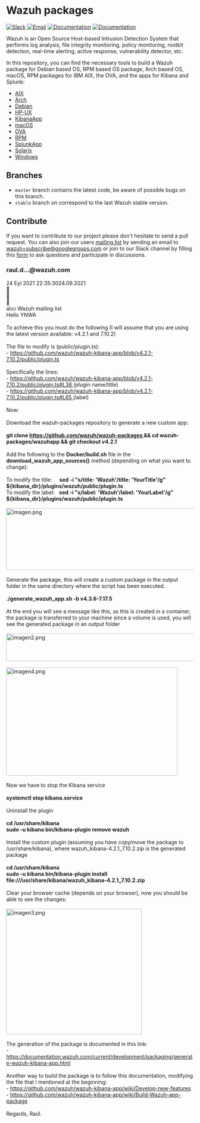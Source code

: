 Wazuh packages
==============

[![Slack](https://img.shields.io/badge/slack-join-blue.svg)](https://wazuh.com/community/join-us-on-slack/)
[![Email](https://img.shields.io/badge/email-join-blue.svg)](https://groups.google.com/forum/#!forum/wazuh)
[![Documentation](https://img.shields.io/badge/docs-view-green.svg)](https://documentation.wazuh.com)
[![Documentation](https://img.shields.io/badge/web-view-green.svg)](https://wazuh.com)

Wazuh is an Open Source Host-based Intrusion Detection System that performs log analysis, file integrity monitoring, policy monitoring, rootkit detection, real-time alerting, active response, vulnerability detector, etc.

In this repository, you can find the necessary tools to build a Wazuh package for Debian based OS, RPM based OS package, Arch based OS, macOS, RPM packages for IBM AIX, the OVA, and the apps for Kibana and Splunk:

- [AIX](/aix/README.md)
- [Arch](/arch/README.md)
- [Debian](/debs/README.md)
- [HP-UX](/hp-ux/README.md)
- [KibanaApp](/wazuhapp/README.md)
- [macOS](/macos/README.md)
- [OVA](/ova/README.md)
- [RPM](/rpms/README.md)
- [SplunkApp](/splunkapp/README.md)
- [Solaris](/solaris/README.md)
- [Windows](/windows/README.md)

## Branches

* `master` branch contains the latest code, be aware of possible bugs on this branch.
* `stable` branch on correspond to the last Wazuh stable version.

## Contribute

If you want to contribute to our project please don't hesitate to send a pull request. You can also join our users [mailing list](https://groups.google.com/d/forum/wazuh) by sending an email to [wazuh+subscribe@googlegroups.com](mailto:wazuh+subscribe@googlegroups.com) or join to our Slack channel by filling this [form](https://wazuh.com/community/join-us-on-slack/) to ask questions and participate in discussions.

<div class="X7AGAf">
    <div class="UZ2tvc" jsname="A9KrYd">
        <div class="NcB7hc">
            <div class="LgTNRd"><h3 class="s1f8Zd" id="c2">raul.d...@wazuh.com</h3></div>
            <span class="oXzbyc"></span>
            <div class="ELCJ4d">
                <span class="zX2W9c">24 Eyl 2021 22:35:30</span><span class="Rrziwd">24.09.2021</span>
                <div jscontroller="XyWitb" jsaction="JIbuQc:nfEq0c(LgbsSe)" class="jX3HFe c5jofc" data-group-email="wazuh@googlegroups.com" data-conv-id="VWPdpXHoIb4" data-starred="false" data-message-id="xipZ5WxmAgAJ">
                    <div
                        role="button"
                        class="uArJ5e Y5FYJe cjq2Db pzr7Cc"
                        jslog="82178; track:JIbuQc"
                        jscontroller="VXdfxd"
                        jsaction="click:cOuCgd; mousedown:UX7yZ; mouseup:lbsD7e; mouseenter:tfO1Yc; mouseleave:JywGue;touchstart:p6p2H; touchmove:FwuNnf; touchend:yfqBxc(preventMouseEvents=true|preventDefault=true); touchcancel:JMtRjd;focus:AHmuwe; blur:O22p3e; contextmenu:mg9Pef;"
                        jsshadow=""
                        jsname="LgbsSe"
                        aria-label="Yıldızlı değil"
                        tabindex="0"
                        data-tooltip="Yıldızlı değil"
                        data-tooltip-vertical-offset="-12"
                        data-tooltip-horizontal-offset="0"
                    >
                        <div class="PDXc1b MbhUzd" jsname="ksKsZd"></div>
                        <span jsslot="" class="XuQwKc">
                            <span class="GmuOkf"><span class="DPvwYc Y995Ff" aria-hidden="true"></span></span>
                        </span>
                    </div>
                </div>
                <div
                    role="button"
                    class="uArJ5e Y5FYJe cjq2Db c5jofc RDPZE"
                    jslog="82347; track:JIbuQc"
                    jscontroller="VXdfxd"
                    jsaction="click:cOuCgd; mousedown:UX7yZ; mouseup:lbsD7e; mouseenter:tfO1Yc; mouseleave:JywGue;touchstart:p6p2H; touchmove:FwuNnf; touchend:yfqBxc(preventMouseEvents=true|preventDefault=true); touchcancel:JMtRjd;focus:AHmuwe; blur:O22p3e; contextmenu:mg9Pef;"
                    jsshadow=""
                    jsname="onkYyb"
                    aria-label="Bu grupta mesaj yayınlama izniniz yok"
                    aria-disabled="true"
                    tabindex="-1"
                    data-tooltip="Bu grupta mesaj yayınlama izniniz yok"
                    data-tooltip-vertical-offset="-12"
                    data-tooltip-horizontal-offset="0"
                >
                    <div class="PDXc1b MbhUzd" jsname="ksKsZd"></div>
                    <span jsslot="" class="XuQwKc">
                        <span class="GmuOkf"><span class="DPvwYc sm8sCf rNtgQd" aria-hidden="true"></span></span>
                    </span>
                </div>
                <div role="presentation" class="d8aLif" jsaction="JIbuQc:Uzli5">
                    <div
                        role="button"
                        class="U26fgb JRtysb WzwrXb I12f0b K2mXPb"
                        jscontroller="iSvg6e"
                        jsaction="click:cOuCgd; mousedown:UX7yZ; mouseup:lbsD7e; mouseenter:tfO1Yc; mouseleave:JywGue; focus:AHmuwe; blur:O22p3e; contextmenu:mg9Pef;touchstart:p6p2H; touchmove:FwuNnf; touchend:yfqBxc(preventMouseEvents=true|preventDefault=true); touchcancel:JMtRjd;;keydown:I481le;"
                        jsshadow=""
                        jsname="D2OxRe"
                        aria-label="Daha fazla"
                        aria-disabled="false"
                        tabindex="0"
                        data-tooltip="Daha fazla"
                        aria-haspopup="true"
                        aria-expanded="false"
                        data-tooltip-vertical-offset="-12"
                        data-tooltip-horizontal-offset="0"
                    >
                        <div class="NWlf3e MbhUzd" jsname="ksKsZd"></div>
                        <span jsslot="" class="MhXXcc oJeWuf">
                            <span class="Lw7GHd snByac"><span class="DPvwYc rNtgQd" aria-hidden="true"></span></span>
                        </span>
                        <div jsname="xl07Ob" style="display: none;" aria-hidden="true">
                            <div
                                class="JPdR6b hVNH5c"
                                jscontroller="uY3Nvd"
                                jsaction="IpSVtb:TvD9Pc;fEN2Ze:xzS4ub;frq95c:LNeFm;cFpp9e:J9oOtd; click:H8nU8b; mouseup:H8nU8b; keydown:I481le; keypress:Kr2w4b; blur:O22p3e; focus:H8nU8b"
                                role="menu"
                                tabindex="0"
                                jsshadow=""
                            >
                                <div class="XvhY1d" jsaction="mousedown:p8EH2c; touchstart:p8EH2c;">
                                    <div class="JAPqpe K0NPx">
                                        <span
                                            jsslot=""
                                            class="z80M1 RDPZE FeRvI"
                                            jsaction="click:o6ZaF(preventDefault=true); mousedown:lAhnzb; mouseup:Osgxgf; mouseenter:SKyDAe; mouseleave:xq3APb;touchstart:jJiBRc; touchmove:kZeBdd; touchend:VfAz8(preventMouseEvents=true)"
                                            jsname="j7LFlb"
                                            aria-disabled="true"
                                            data-disabled-tooltip="Bu grupta yazarı yanıtlama izniniz yok"
                                            data-tooltip-position="left"
                                            aria-describedby="c38"
                                            aria-label="Yazarı yanıtla"
                                            role="menuitem"
                                            tabindex="-1"
                                        >
                                            <div class="aBBjbd MbhUzd" jsname="ksKsZd"></div>
                                            <div class="uyYuVb oJeWuf" jsname="YiCN0e" data-doc-id="xipZ5WxmAgAJ"><div class="jO7h3c">Yazarı yanıtla</div></div>
                                        </span>
                                        <div id="c38" class="oXzbyc">Bu grupta yazarı yanıtlama izniniz yok</div>
                                        <span
                                            jsslot=""
                                            class="z80M1 RDPZE FeRvI"
                                            jsaction="click:o6ZaF(preventDefault=true); mousedown:lAhnzb; mouseup:Osgxgf; mouseenter:SKyDAe; mouseleave:xq3APb;touchstart:jJiBRc; touchmove:kZeBdd; touchend:VfAz8(preventMouseEvents=true)"
                                            jsname="j7LFlb"
                                            aria-disabled="true"
                                            data-disabled-tooltip="Bu grupta yönlendirme izniniz yok"
                                            data-tooltip-position="left"
                                            aria-describedby="c39"
                                            aria-label="Yönlendir"
                                            role="menuitem"
                                            tabindex="-1"
                                        >
                                            <div class="aBBjbd MbhUzd" jsname="ksKsZd"></div>
                                            <div class="uyYuVb oJeWuf" jsname="UOVtBd"><div class="jO7h3c">Yönlendir</div></div>
                                        </span>
                                        <div id="c39" class="oXzbyc">Bu grupta yönlendirme izniniz yok</div>
                                        <span
                                            jsslot=""
                                            class="z80M1 RDPZE FeRvI"
                                            jsaction="click:o6ZaF(preventDefault=true); mousedown:lAhnzb; mouseup:Osgxgf; mouseenter:SKyDAe; mouseleave:xq3APb;touchstart:jJiBRc; touchmove:kZeBdd; touchend:VfAz8(preventMouseEvents=true)"
                                            jsname="j7LFlb"
                                            aria-disabled="true"
                                            data-disabled-tooltip="Bu gruptaki iletileri silme izniniz yok"
                                            data-tooltip-position="left"
                                            aria-describedby="c40"
                                            aria-label="Sil"
                                            role="menuitem"
                                            tabindex="-1"
                                        >
                                            <div class="aBBjbd MbhUzd" jsname="ksKsZd"></div>
                                            <div class="uyYuVb oJeWuf" jsname="iVxiud" data-message-id="xipZ5WxmAgAJ"><div class="jO7h3c">Sil</div></div>
                                        </span>
                                        <div id="c40" class="oXzbyc">Bu gruptaki iletileri silme izniniz yok</div>
                                        <span
                                            jsslot=""
                                            class="z80M1 FeRvI"
                                            jsaction="click:o6ZaF(preventDefault=true); mousedown:lAhnzb; mouseup:Osgxgf; mouseenter:SKyDAe; mouseleave:xq3APb;touchstart:jJiBRc; touchmove:kZeBdd; touchend:VfAz8(preventMouseEvents=true)"
                                            jsname="j7LFlb"
                                            aria-label="Bağlantı"
                                            role="menuitem"
                                            tabindex="-1"
                                        >
                                            <div class="aBBjbd MbhUzd" jsname="ksKsZd"></div>
                                            <div class="uyYuVb oJeWuf" jsname="Pz5Lfb" data-message-id="xipZ5WxmAgAJ"><div class="jO7h3c">Bağlantı</div></div>
                                        </span>
                                        <span
                                            jsslot=""
                                            class="z80M1 FeRvI"
                                            jsaction="click:o6ZaF(preventDefault=true); mousedown:lAhnzb; mouseup:Osgxgf; mouseenter:SKyDAe; mouseleave:xq3APb;touchstart:jJiBRc; touchmove:kZeBdd; touchend:VfAz8(preventMouseEvents=true)"
                                            jsname="j7LFlb"
                                            data-disabled-tooltip="Kendi iletinizi kötüye kullanım olarak işaretleyemezsiniz"
                                            aria-describedby="c41"
                                            aria-label="Mesajı kötüye kullanım olarak bildir"
                                            role="menuitem"
                                            tabindex="-1"
                                        >
                                            <div class="aBBjbd MbhUzd" jsname="ksKsZd"></div>
                                            <div class="uyYuVb oJeWuf" jsname="DITn2" jslog="92839; track:JIbuQc"><div class="jO7h3c">Mesajı kötüye kullanım olarak bildir</div></div>
                                        </span>
                                        <span
                                            jsslot=""
                                            class="z80M1 RDPZE FeRvI"
                                            jsaction="click:o6ZaF(preventDefault=true); mousedown:lAhnzb; mouseup:Osgxgf; mouseenter:SKyDAe; mouseleave:xq3APb;touchstart:jJiBRc; touchmove:kZeBdd; touchend:VfAz8(preventMouseEvents=true)"
                                            jsname="j7LFlb"
                                            aria-disabled="true"
                                            data-disabled-tooltip="Bu grupta e-posta adresleri anonim veya orijinal mesajı görmek için üye e-posta adreslerini görüntüleme iznine ihtiyacınız var"
                                            aria-describedby="c42"
                                            aria-label="Orijinal mesajı göster"
                                            role="menuitem"
                                            tabindex="-1"
                                        >
                                            <div class="aBBjbd MbhUzd" jsname="ksKsZd"></div>
                                            <div class="uyYuVb oJeWuf" jsname="H2AOBd" jslog="109822; track:JIbuQc"><div class="jO7h3c">Orijinal mesajı göster</div></div>
                                        </span>
                                        <div id="c42" class="oXzbyc">Bu grupta e-posta adresleri anonim veya orijinal mesajı görmek için üye e-posta adreslerini görüntüleme iznine ihtiyacınız var</div>
                                    </div>
                                </div>
                            </div>
                        </div>
                    </div>
                </div>
            </div>
        </div>
        <div class="JYW4cc"><span class="qFQw9e">alıcı Wazuh mailing list</span></div>
    </div>
    <div class="ptW7te" jsname="yjbGtf" aria-labelledby="c2" role="region">
        <html-blob>
            <div><span style="font-size: 14px;">Hello YNWA</span></div>
            <div>
                <span style="font-size: 14px;"><br /></span>
            </div>
            <div><span style="font-size: 14px;">To achieve this you must do the following (I will assume that you are using the latest version available: v4.2.1 and 7.10.2)</span></div>
            <div>
                <span style="font-size: 14px;"><br /></span>
            </div>
            <div><span style="font-size: 14px;">The file to modify is (public/plugin.ts):&nbsp;</span></div>
            <div>
                <span style="font-size: 14px;">
                    -
                    <a
                        href="https://github.com/wazuh/wazuh-kibana-app/blob/v4.2.1-7.10.2/public/plugin.ts"
                        target="_blank"
                        rel="nofollow"
                        data-saferedirecturl="https://www.google.com/url?hl=tr&amp;q=https://github.com/wazuh/wazuh-kibana-app/blob/v4.2.1-7.10.2/public/plugin.ts&amp;source=gmail&amp;ust=1664622367712000&amp;usg=AOvVaw12tG6yBYqerXbpw_fVCjHU"
                    >
                        https://github.com/wazuh/wazuh-kibana-app/blob/v4.2.1-7.10.2/public/plugin.ts
                    </a>
                </span>
            </div>
            <div>
                <span style="font-size: 14px;"><br /></span>
            </div>
            <div><span style="font-size: 14px;">Specifically the lines:&nbsp;</span></div>
            <div>
                <span style="font-size: 14px;">
                    -
                    <a
                        href="https://github.com/wazuh/wazuh-kibana-app/blob/v4.2.1-7.10.2/public/plugin.ts#L38"
                        target="_blank"
                        rel="nofollow"
                        data-saferedirecturl="https://www.google.com/url?hl=tr&amp;q=https://github.com/wazuh/wazuh-kibana-app/blob/v4.2.1-7.10.2/public/plugin.ts%23L38&amp;source=gmail&amp;ust=1664622367712000&amp;usg=AOvVaw1J-x3ZojLhppkL2VR2wNSw"
                    >
                        https://github.com/wazuh/wazuh-kibana-app/blob/v4.2.1-7.10.2/public/plugin.ts#L38
                    </a>
                    (plugin name/title)
                </span>
            </div>
            <div>
                <span style="font-size: 14px;">
                    -
                    <a
                        href="https://github.com/wazuh/wazuh-kibana-app/blob/v4.2.1-7.10.2/public/plugin.ts#L65"
                        target="_blank"
                        rel="nofollow"
                        data-saferedirecturl="https://www.google.com/url?hl=tr&amp;q=https://github.com/wazuh/wazuh-kibana-app/blob/v4.2.1-7.10.2/public/plugin.ts%23L65&amp;source=gmail&amp;ust=1664622367712000&amp;usg=AOvVaw25cYsPNWnzp5eeTIuAHKMK"
                    >
                        https://github.com/wazuh/wazuh-kibana-app/blob/v4.2.1-7.10.2/public/plugin.ts#L65
                    </a>
                    (label)
                </span>
            </div>
            <div>
                <span style="font-size: 14px;"><br /></span>
            </div>
            <div><span style="font-size: 14px;">Now:</span></div>
            <div>
                <span style="font-size: 14px;"><br /></span>
            </div>
            <div><span style="font-size: 14px;">Download the wazuh-packages repository to generate a new custom app:</span></div>
            <div>
                <span style="font-size: 14px;"><br /></span>
            </div>
            <div>
                <span style="font-size: 14px;">
                    <b>
                        git clone
                        <a
                            href="https://github.com/wazuh/wazuh-packages"
                            target="_blank"
                            rel="nofollow"
                            data-saferedirecturl="https://www.google.com/url?hl=tr&amp;q=https://github.com/wazuh/wazuh-packages&amp;source=gmail&amp;ust=1664622367712000&amp;usg=AOvVaw27vlWNaPeRcFJDyQTzEHPm"
                        >
                            https://github.com/wazuh/wazuh-packages
                        </a>
                        &amp;&amp; cd wazuh-packages/wazuhapp &amp;&amp; git checkout v4.2.1
                    </b>
                </span>
            </div>
            <div>
                <span style="font-size: 14px;"><br /></span>
            </div>
            <div>
                <span style="font-size: 14px;">Add the following to the <b>Docker/build.sh</b> file in the <b>download_wazuh_app_sources()</b> method (depending on what you want to change):</span>
            </div>
            <div>
                <span style="font-size: 14px;"><br /></span>
            </div>
            <div>
                <span style="font-size: 14px;">To modify the title:&nbsp; &nbsp; &nbsp;<b>sed -i "s/title: 'Wazuh'/title: 'YourTitle'/g" ${kibana_dir}/plugins/wazuh/public/plugin.ts</b></span>
            </div>
            <div>
                <span style="font-size: 14px;">To modify the label:&nbsp; &nbsp;<b>sed -i "s/label: 'Wazuh'/label: 'YourLabel'/g" ${kibana_dir}/plugins/wazuh/public/plugin.ts</b></span>
            </div>
            <div>
                <span style="font-size: 14px;"><br /></span>
            </div>
            <div><img alt="imagen.png" width="824px" height="166px" src="https://groups.google.com/group/wazuh/attach/2666ce5592ac6/imagen.png?part=0.4&amp;view=1" data-iml="4446.0999999996275" /><br /></div>
            <div>
                <span style="font-size: 14px;"><br /></span>
            </div>
            <div><span style="font-size: 14px;">Generate the package, this will create a custom package in the output folder in the same directory where the script has been executed.</span></div>
            <div>
                <span style="font-size: 14px;"><br /></span>
            </div>
            <div>
                <span style="font-size: 14px;"><b>./generate_wazuh_app.sh -b v4.3.6-7.17.5</b></span>
            </div>
            <div>
                <span style="font-size: 14px;"><br /></span>
            </div>
            <div>
                <span style="font-size: 14px;">
                    At the end you will see a message like this, as this is created in a container, the package is transferred to your machine since a volume is used,&nbsp;you will see the generated package in an output folder
                </span>
            </div>
            <div>
                <span style="font-size: 14px;"><br /></span>
            </div>
            <div><img alt="imagen2.png" width="890px" height="74px" src="https://groups.google.com/group/wazuh/attach/2666ce5592ac6/imagen2.png?part=0.1&amp;view=1" data-iml="3921.5" /><br /></div>
            <div>
                <span style="font-size: 14px;"><br /></span>
            </div>
            <div>
                <span style="font-size: 14px;"><img alt="imagen4.png" width="460px" height="290px" src="https://groups.google.com/group/wazuh/attach/2666ce5592ac6/imagen4.png?part=0.3&amp;view=1" data-iml="3902.699999999255" /><br /></span>
            </div>
            <div>
                <span style="font-size: 14px;"><br /></span>
            </div>
            <div><span style="font-size: 14px;">Now we have to stop the Kibana service</span></div>
            <div>
                <span style="font-size: 14px;"><br /></span>
            </div>
            <div>
                <span style="font-size: 14px;"><b>systemctl stop kibana.service</b></span>
            </div>
            <div>
                <span style="font-size: 14px;"><br /></span>
            </div>
            <div><span style="font-size: 14px;">Uninstall the plugin</span></div>
            <div>
                <span style="font-size: 14px;"><br /></span>
            </div>
            <div>
                <span style="font-size: 14px;"><b>cd /usr/share/kibana</b></span>
            </div>
            <div>
                <span style="font-size: 14px;"><b>sudo -u kibana bin/kibana-plugin remove wazuh</b></span>
            </div>
            <div>
                <span style="font-size: 14px;"><br /></span>
            </div>
            <div><span style="font-size: 14px;">Install the custom plugin (assuming you have copy/move the package to /usr/share/kibana), where wazuh_kibana-4.2.1_7.10.2.zip is the generated package</span></div>
            <div>
                <span style="font-size: 14px;"><br /></span>
            </div>
            <div>
                <span style="font-size: 14px;"><b>cd /usr/share/kibana</b></span>
            </div>
            <div>
                <span style="font-size: 14px;"><b>sudo -u kibana bin/kibana-plugin install file:///usr/share/kibana/wazuh_kibana-4.2.1_7.10.2.zip</b></span>
            </div>
            <div>
                <span style="font-size: 14px;"><br /></span>
            </div>
            <div><span style="font-size: 14px;">Clear your browser cache (depends on your browser), n</span>ow you should be able to see the changes:</div>
            <div>
                <span style="font-size: 14px;"><br /></span>
            </div>
            <div><img alt="imagen3.png" width="364px" height="337px" src="https://groups.google.com/group/wazuh/attach/2666ce5592ac6/imagen3.png?part=0.2&amp;view=1" data-iml="4230.5" /><br /></div>
            <div>
                <span style="font-size: 14px;"><br /></span>
            </div>
            <div><span style="font-size: 14px;">The generation of the package is documented in this link:</span><br /></div>
            <div>
                <span style="font-size: 14px;">
                    -
                    <a
                        href="https://documentation.wazuh.com/current/development/packaging/generate-wazuh-kibana-app.html"
                        target="_blank"
                        rel="nofollow"
                        data-saferedirecturl="https://www.google.com/url?hl=tr&amp;q=https://documentation.wazuh.com/current/development/packaging/generate-wazuh-kibana-app.html&amp;source=gmail&amp;ust=1664622367712000&amp;usg=AOvVaw0O3eR_oq0d2QQlgrblCM9t"
                    >
                        https://documentation.wazuh.com/current/development/packaging/generate-wazuh-kibana-app.html
                    </a>
                </span>
            </div>
            <div><br /></div>
            <div><span style="font-size: 14px;">Another way to build the package is to follow this documentation, modifying the file that I mentioned at the beginning:&nbsp;</span></div>
            <div>
                <span style="font-size: 14px;">
                    -
                    <a
                        href="https://github.com/wazuh/wazuh-kibana-app/wiki/Develop-new-features"
                        target="_blank"
                        rel="nofollow"
                        data-saferedirecturl="https://www.google.com/url?hl=tr&amp;q=https://github.com/wazuh/wazuh-kibana-app/wiki/Develop-new-features&amp;source=gmail&amp;ust=1664622367712000&amp;usg=AOvVaw1XLiceEdlmE4SE4EppFX3H"
                    >
                        https://github.com/wazuh/wazuh-kibana-app/wiki/Develop-new-features
                    </a>
                </span>
            </div>
            <div>
                <span style="font-size: 14px;">
                    -
                    <a
                        href="https://github.com/wazuh/wazuh-kibana-app/wiki/Build-Wazuh-app-package"
                        target="_blank"
                        rel="nofollow"
                        data-saferedirecturl="https://www.google.com/url?hl=tr&amp;q=https://github.com/wazuh/wazuh-kibana-app/wiki/Build-Wazuh-app-package&amp;source=gmail&amp;ust=1664622367712000&amp;usg=AOvVaw1-TrktBY93pKKL0eFOgEdF"
                    >
                        https://github.com/wazuh/wazuh-kibana-app/wiki/Build-Wazuh-app-package
                    </a>
                </span>
            </div>
            <div><br /></div>
            <div>Regards, Raúl.</div>
        </html-blob>
    </div>
</div>
